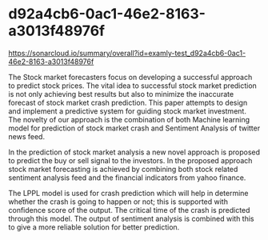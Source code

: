 # d92a4cb6-0ac1-46e2-8163-a3013f48976f
https://sonarcloud.io/summary/overall?id=examly-test_d92a4cb6-0ac1-46e2-8163-a3013f48976f


The Stock market forecasters focus on developing a successful approach to predict stock prices. The vital idea to successful stock market prediction is not only achieving best results but also to minimize the inaccurate forecast of stock market crash prediction. This paper attempts to design and implement a predictive system for guiding stock market investment. The novelty of our approach is the combination of both Machine learning model for prediction of stock market crash and Sentiment Analysis of twitter news feed.

In the prediction of stock market analysis a new novel approach is proposed to predict the buy or sell signal  to  the  investors.  In  the  proposed  approach stock market forecasting is  achieved by combining both stock related sentiment analysis feed and the financial indicators from yahoo finance.

The LPPL model is used for crash prediction which will help in determine whether the crash is going to happen or not; this is supported with confidence score of the output. The critical time of the crash is predicted through this model. The output of sentiment analysis is combined with this to give a more reliable solution for better prediction.
